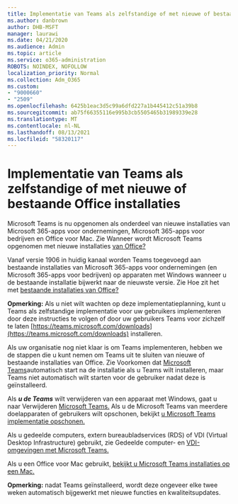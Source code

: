 ```yaml
---
title: Implementatie van Teams als zelfstandige of met nieuwe of bestaande Office installaties
ms.author: danbrown
author: DHB-MSFT
manager: laurawi
ms.date: 04/21/2020
ms.audience: Admin
ms.topic: article
ms.service: o365-administration
ROBOTS: NOINDEX, NOFOLLOW
localization_priority: Normal
ms.collection: Adm_O365
ms.custom:
- "9000660"
- "2509"
ms.openlocfilehash: 6425b1eac3d5c99a6dfd227a1b445412c51a39b8
ms.sourcegitcommit: ab75f66355116e995b3cb5505465b31989339e28
ms.translationtype: MT
ms.contentlocale: nl-NL
ms.lasthandoff: 08/13/2021
ms.locfileid: "58320117"
---
```

# <a name="deploying-teams-as-standalone-or-with-new-or-existing-office-installations"></a>Implementatie van Teams als zelfstandige of met nieuwe of bestaande Office installaties

Microsoft Teams is nu opgenomen als  onderdeel van nieuwe installaties van Microsoft 365-apps voor ondernemingen, Microsoft 365-apps voor bedrijven en Office voor Mac. Zie Wanneer wordt Microsoft Teams opgenomen met nieuwe installaties [van Office?](https://docs.microsoft.com/deployoffice/teams-install#when-will-microsoft-teams-start-being-included-with-new-installations-of-microsoft-365-apps)

Vanaf versie 1906 in huidig kanaal worden Teams toegevoegd  aan bestaande installaties van Microsoft 365-apps voor ondernemingen (en Microsoft 365-apps voor bedrijven) op apparaten met Windows wanneer u de bestaande installatie bijwerkt naar de nieuwste versie. Zie Hoe zit het met [bestaande installaties van Office?](https://docs.microsoft.com/deployoffice/teams-install#what-about-existing-installations-of-microsoft-365-apps)

**Opmerking:** Als u niet wilt wachten op deze implementatieplanning, kunt u Teams als [](https://docs.microsoft.com/MicrosoftTeams/msi-deployment) zelfstandige implementatie voor uw gebruikers implementeren door deze instructies te volgen of door uw gebruikers Teams voor zichzelf te laten [https://teams.microsoft.com/downloads](https://teams.microsoft.com/downloads) installeren.

Als uw organisatie nog niet klaar is om Teams implementeren, hebben we de [](https://docs.microsoft.com/deployoffice/teams-install#how-to-exclude-microsoft-teams-from-new-installations-of-microsoft-365-apps) stappen [](https://docs.microsoft.com/deployoffice/teams-install#use-group-policy-to-control-the-installation-of-microsoft-teams) die u kunt nemen om Teams uit te sluiten van nieuwe of bestaande installaties van Office.  Zie Voorkomen dat [Microsoft Teams](https://docs.microsoft.com/deployoffice/teams-install#use-group-policy-to-prevent-microsoft-teams-from-starting-automatically-after-installation)automatisch start na de installatie als u Teams wilt installeren, maar Teams niet automatisch wilt starten voor de gebruiker nadat deze is geïnstalleerd.

Als ***u de Teams*** wilt verwijderen van een apparaat met Windows, gaat u naar Verwijderen [Microsoft Teams.](https://support.office.com/article/3b159754-3c26-4952-abe7-57d27f5f4c81) Als u de Microsoft Teams van meerdere doelapparaten of gebruikers wilt opschonen, bekijkt [u Microsoft Teams implementatie opschonen.](https://docs.microsoft.com/microsoftteams/scripts/powershell-script-teams-deployment-clean-up)

Als u gedeelde computers, extern bureaubladservices (RDS) of VDI (Virtual Desktop Infrastructure) gebruikt, zie Gedeelde computer- en [VDI-omgevingen met Microsoft Teams.](https://docs.microsoft.com/deployoffice/teams-install#shared-computer-and-vdi-environments-with-microsoft-teams)

Als u een Office voor Mac gebruikt, [bekijkt u Microsoft Teams installaties op een Mac.](https://docs.microsoft.com/deployoffice/teams-install#microsoft-teams-installations-on-a-mac)

**Opmerking:** nadat Teams geïnstalleerd, wordt deze [](https://docs.microsoft.com/deployoffice/teams-install#feature-and-quality-updates-for-microsoft-teams) ongeveer elke twee weken automatisch bijgewerkt met nieuwe functies en kwaliteitsupdates. 